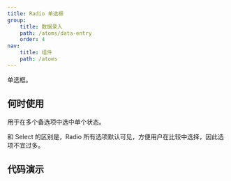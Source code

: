 ```yaml
---
title: Radio 单选框
group:
    title: 数据录入
    path: /atoms/data-entry
    order: 4
nav:
    title: 组件
    path: /atoms
---
```



单选框。

## 何时使用

用于在多个备选项中选中单个状态。  

和 Select 的区别是，Radio 所有选项默认可见，方便用户在比较中选择，因此选项不宜过多。  

## 代码演示

<div class='waterfall'>
    <code src="./demos/basic.jsx"></code>
</div>
